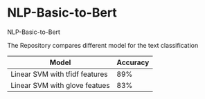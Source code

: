 # NLP-Basic-to-Bert
NLP-Basic-to-Bert

The Repository compares different model for the text classification 

| Model  | Accuracy |
| ------------- | ------------- |
| Linear SVM with tfidf features  | 89%  |
| Linear SVM with glove featues  | 83%  |
